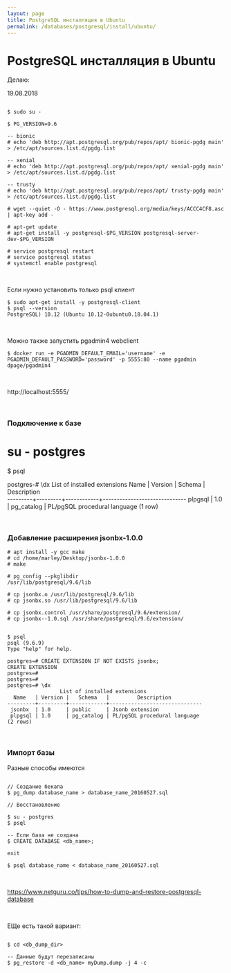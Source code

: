 ```yaml
---
layout: page
title: PostgreSQL инсталляция в Ubuntu
permalink: /databases/postgresql/install/ubuntu/
---
```


# PostgreSQL инсталляция в Ubuntu

Делаю:  

19.08.2018



```

$ sudo su -

$ PG_VERSION=9.6

-- bionic
# echo 'deb http://apt.postgresql.org/pub/repos/apt/ bionic-pgdg main' > /etc/apt/sources.list.d/pgdg.list

-- xenial
# echo 'deb http://apt.postgresql.org/pub/repos/apt/ xenial-pgdg main' > /etc/apt/sources.list.d/pgdg.list

-- trusty
# echo 'deb http://apt.postgresql.org/pub/repos/apt/ trusty-pgdg main' > /etc/apt/sources.list.d/pgdg.list

# wget --quiet -O - https://www.postgresql.org/media/keys/ACCC4CF8.asc | apt-key add -

# apt-get update
# apt-get install -y postgresql-$PG_VERSION postgresql-server-dev-$PG_VERSION

# service postgresql restart
# service postgresql status
# systemctl enable postgresql

```

<br/>

Если нужно установить только psql клиент

    $ sudo apt-get install -y postgresql-client
    $ psql --version
    PostgreSQL) 10.12 (Ubuntu 10.12-0ubuntu0.18.04.1)


<br/>

Можно также запустить pgadmin4 webclient

```
$ docker run -e PGADMIN_DEFAULT_EMAIL='username' -e PGADMIN_DEFAULT_PASSWORD='password' -p 5555:80 --name pgadmin dpage/pgadmin4
```

<br/>

http://localhost:5555/


<br/>

### Подключение к базе


# su - postgres

$ psql

postgres-# \dx
                 List of installed extensions
  Name   | Version |   Schema   |         Description          
---------+---------+------------+------------------------------
 plpgsql | 1.0     | pg_catalog | PL/pgSQL procedural language
(1 row)




<br/>

### Добавление расширения jsonbx-1.0.0

    # apt install -y gcc make
    # cd /home/marley/Desktop/jsonbx-1.0.0
    # make

    # pg_config --pkglibdir
    /usr/lib/postgresql/9.6/lib

    # cp jsonbx.o /usr/lib/postgresql/9.6/lib
    # cp jsonbx.so /usr/lib/postgresql/9.6/lib

    # cp jsonbx.control /usr/share/postgresql/9.6/extension/
    # cp jsonbx--1.0.sql /usr/share/postgresql/9.6/extension/


    $ psql
    psql (9.6.9)
    Type "help" for help.

    postgres=# CREATE EXTENSION IF NOT EXISTS jsonbx;
    CREATE EXTENSION
    postgres=#
    postgres=#
    postgres=# \dx
                     List of installed extensions
      Name   | Version |   Schema   |         Description          
    ---------+---------+------------+------------------------------
     jsonbx  | 1.0     | public     | Jsonb extension
     plpgsql | 1.0     | pg_catalog | PL/pgSQL procedural language
    (2 rows)


<br/>

### Импорт базы

Разные способы имеются

```shell

// Создание бекапа
$ pg_dump database_name > database_name_20160527.sql

// Восстановление

$ su - postgres
$ psql

-- Если база не создана
$ CREATE DATABASE <db_name>;

exit

$ psql database_name < database_name_20160527.sql
```

<br/>

https://www.netguru.co/tips/how-to-dump-and-restore-postgresql-database


<br/>

ЕЩе есть такой вариант:

```shell

$ cd <db_dump_dir>

-- Данные будут перезаписаны
$ pg_restore -d <db_name> myDump.dump -j 4 -c
```


<!--
<br/>

```

vi /etc/postgresql/9.6/main/pg_hba.conf
local   all             postgres                                peer

here change peer to trust

restart, sudo service postgresql restart

now try, psql -U postgres


```

<br/>


Было полезным:

https://wiki.postgresql.org/wiki/Apt -->
